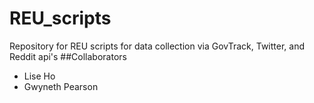 # REU_scripts
Repository for REU scripts for data collection via GovTrack, Twitter, and Reddit api's 
##Collaborators
* Lise Ho
* Gwyneth Pearson

